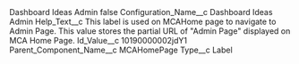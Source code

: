 <?xml version="1.0" encoding="UTF-8"?>
<CustomMetadata xmlns="http://soap.sforce.com/2006/04/metadata" xmlns:xsi="http://www.w3.org/2001/XMLSchema-instance" xmlns:xsd="http://www.w3.org/2001/XMLSchema">
    <label>Dashboard Ideas Admin</label>
    <protected>false</protected>
    <values>
        <field>Configuration_Name__c</field>
        <value xsi:type="xsd:string">Dashboard Ideas Admin</value>
    </values>
    <values>
        <field>Help_Text__c</field>
        <value xsi:type="xsd:string">This label is used on MCAHome page to navigate to Admin Page. This value stores the partial URL of &quot;Admin Page&quot; displayed on MCA Home Page.</value>
    </values>
    <values>
        <field>Id_Value__c</field>
        <value xsi:type="xsd:string">10190000002jdY1</value>
    </values>
    <values>
        <field>Parent_Component_Name__c</field>
        <value xsi:type="xsd:string">MCAHomePage</value>
    </values>
    <values>
        <field>Type__c</field>
        <value xsi:type="xsd:string">Label</value>
    </values>
</CustomMetadata>
